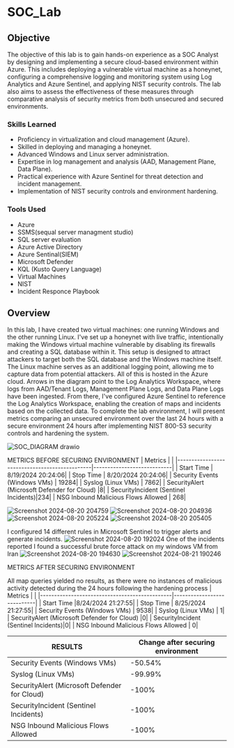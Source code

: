 # SOC_Lab

## Objective
The objective of this lab is to gain hands-on experience as a SOC Analyst by designing and implementing a secure cloud-based environment within Azure. This includes deploying a vulnerable virtual machine as a honeynet, configuring a comprehensive logging and monitoring system using Log Analytics and Azure Sentinel, and applying NIST security controls. The lab also aims to assess the effectiveness of these measures through comparative analysis of security metrics from both unsecured and secured environments.

### Skills Learned

- Proficiency in virtualization and cloud management (Azure).
- Skilled in deploying and managing a honeynet.
- Advanced Windows and Linux server administration.
- Expertise in log management and analysis (AAD, Management Plane, Data Plane).
- Practical experience with Azure Sentinel for threat detection and incident management.
- Implementation of NIST security controls and environment hardening.
  
### Tools Used
- Azure
- SSMS(sequal server managment studio)
- SQL server evaluation
- Azure Active Directory
- Azure Sentinal(SIEM)
- Microsoft Defender
- KQL (Kusto Query Language)
- Virtual Machines
- NIST
- Incident Responce Playbook
## Overview
In this lab, I have created two virtual machines: one running Windows and the other running Linux. I've set up a honeynet with live traffic, intentionally making the Windows virtual machine vulnerable by disabling its firewalls and creating a SQL database within it. This setup is designed to attract attackers to target both the SQL database and the Windows machine itself. The Linux machine serves as an additional logging point, allowing me to capture data from potential attackers. All of this is hosted in the Azure cloud. Arrows in the diagram point to the Log Analytics Workspace, where logs from AAD/Tenant Logs, Management Plane Logs, and Data Plane Logs have been ingested. From there, I've configured Azure Sentinel to reference the Log Analytics Workspace, enabling the creation of maps and incidents based on the collected data. To complete the lab environment, I will present metrics comparing an unsecured environment over the last 24 hours with a secure environment 24 hours after implementing NIST 800-53 security controls and hardening the system.

![SOC_DIAGRAM drawio](https://github.com/user-attachments/assets/44a174e7-c372-48eb-adba-0d99c9c2be28)

METRICS BEFORE SECURING ENVIRONMENT 
| Metrics                                         |         |
|-----------------------------------------------|----------------------------|
| Start Time  | 8/19/2024 20:24:06|
| Stop Time  | 8/20/2024 20:24:06|
| Security Events (Windows VMs)    | 19284|
| Syslog (Linux VMs)   | 7862|
| SecurityAlert (Microsoft Defender for Cloud)    |8|
| SecurityIncident (Sentinel Incidents)|234|
| NSG Inbound Malicious Flows Allowed  | 268|

![Screenshot 2024-08-20 204759](https://github.com/user-attachments/assets/c6aac3fa-1a13-463b-a526-621ea0b00ae7)
![Screenshot 2024-08-20 204936](https://github.com/user-attachments/assets/08b470da-a04d-4e64-9a12-af0ea1a4a7bc)
![Screenshot 2024-08-20 205224](https://github.com/user-attachments/assets/bd4edf7d-3ec2-481a-a965-139752c4c3b5)
![Screenshot 2024-08-20 205405](https://github.com/user-attachments/assets/d2c62c1e-5d82-447b-bde6-56353f5c4980)

I configured 14 different rules in Microsoft Sentinel to trigger alerts and generate incidents.
![Screenshot 2024-08-20 192024](https://github.com/user-attachments/assets/bef43d1a-c208-448a-b2c9-2b75799b6701)
One of the incidents reported I found a successful brute force attack on my windows VM from Iran
![Screenshot 2024-08-20 194630](https://github.com/user-attachments/assets/49c79b02-8b73-4eba-b3aa-be5322467e57)
![Screenshot 2024-08-21 190246](https://github.com/user-attachments/assets/9a60e5e3-c57d-4c28-8e31-f9afa22aa6b4)

METRICS AFTER SECURING ENVIRONMENT

All map queries yielded no results, as there were no instances of malicious activity detected during the 24 hours following the hardening process
| Metrics                                         |         |
|-----------------------------------------------|----------------------------|
| Start Time  |8/24/2024 21:27:55|
| Stop Time  | 8/25/2024 21:27:55|
| Security Events (Windows VMs)    | 9538|
| Syslog (Linux VMs)   | 1|
| SecurityAlert (Microsoft Defender for Cloud)    |0|
| SecurityIncident (Sentinel Incidents)|0|
| NSG Inbound Malicious Flows Allowed  | 0|

| RESULTS                                         |  Change after securing environment       |
|-----------------------------------------------|----------------------------|
| Security Events (Windows VMs)    | -50.54%|
| Syslog (Linux VMs)   | -99.99%|
| SecurityAlert (Microsoft Defender for Cloud)    |-100%|
| SecurityIncident (Sentinel Incidents)|-100%|
| NSG Inbound Malicious Flows Allowed  | -100%|













